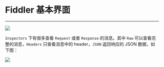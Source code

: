 # Fiddler 基本界面

---

![](/assets/Lusifer1517156582.png)

`Inspectors` 下有很多查看 `Request` 或者 `Response` 的消息。其中 `Raw` 可以查看完整的消息，`Headers` 只查看消息中的 header，`JSON` 返回响应的 JSON 数据，如下图：

![](/assets/Lusifer1517157333.png)



